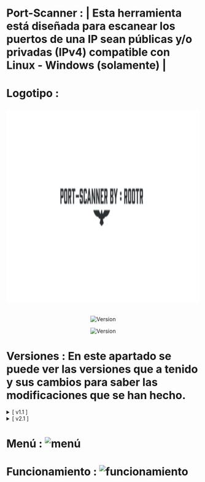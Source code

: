 # Port-Scanner : | Esta herramienta está diseñada para escanear los puertos de una IP sean públicas y/o privadas (IPv4) compatible con Linux - Windows (solamente) |

# Logotipo : <p align="center"> <img width="800" height="500" src="https://github.com/Rootteadoorg/Port-Scanner/blob/main/Fotos/logotipo.png"> </pag>

<p align="center"><img width="200px" alt="Version" src="https://img.shields.io/badge/Port-Scanner-green.svg?style=for-the-badge"/></p>
<p align="center"><img width="150px" alt="Version" src="https://img.shields.io/badge/version-1.1-green.svg?style=for-the-badge"/></p>

# Versiones : En este apartado se puede ver las versiones que a tenido y sus cambios para saber las modificaciones que se han hecho.

<details>
  <summary>[ v1.1 ]</summary>
  <p align="justify">[ ☞ ] Version Oficial esta sería la versión ya lanzada.</p>
</details>
<details>
  <summary>[ v2.1 ]</summary>
  <p align="justify">[ ☞ ] Versión 2.1 en esta se añadió : Si el usuario desea salir de la Tool sin ejecutarla escriba 'Si' en caso de no querer salir escriba 'No' y la Tool seguira ejecutandose y posteriormente seguir las instrucciones.</p>
</details>
</details>

# Menú : ![menú](https://github.com/user-attachments/assets/b9630487-ca44-4322-bdce-ec2751e6449f)

# Funcionamiento : ![funcionamiento](https://github.com/user-attachments/assets/ec57d02e-4662-42e5-badc-ec34c8fa5238)


